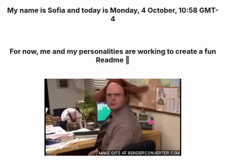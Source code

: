 


<div align="center">
<h3 >My name is Sofia and today is Monday, 4 October, 10:58 GMT-4</h3><br>
<h3 >For now, me and my personalities are working to create a fun Readme 👋
</h3><br>
<img src='img/dwight.gif' alt='working...'/>
</div>
